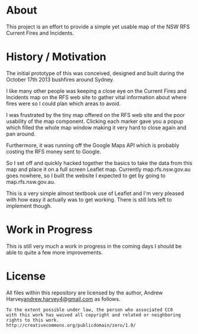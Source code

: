# About
This project is an effort to provide a simple yet usable map of the NSW RFS
Current Fires and Incidents.

# History / Motivation
The initial prototype of this was conceived, designed and built during the
October 17th 2013 bushfires around Sydney.

I like many other people was keeping a close eye on the Current Fires and
Incidents map on the RFS web site to gather vital information about where fires
were so I could plan which areas to avoid.

I was frustrated by the tiny map offered on the RFS web site and the poor
usability of the map component. Clicking each marker gave you a popup which
filled the whole map window making it very hard to close again and pan around.

Furthermore, it was running off the Google Maps API which is probably costing the
RFS money sent to Google.

So I set off and quickly hacked together the basics to take the data from this
map and place it on a full screen Leaflet map. Currently map.rfs.nsw.gov.au goes
nowhere, so I built the website I expected to get by going to
map.rfs.nsw.gov.au.

This is a very simple almost textbook use of Leaflet and I'm very pleased with
how easy it actually was to get working. There is still lots left to implement
though.

# Work in Progress
This is still very much a work in progress in the coming days I should be able
to quite a few more improvements.

# License
All files within this repository are licensed by the author,
Andrew Harvey<andrew.harvey4@gmail.com> as follows.

    To the extent possible under law, the person who associated CC0
    with this work has waived all copyright and related or neighboring
    rights to this work.
    http://creativecommons.org/publicdomain/zero/1.0/

